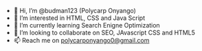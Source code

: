 - 👋 Hi, I’m @budman123 (Polycarp Onyango)
- 👀 I’m interested in HTML, CSS and Java Script
- 🌱 I’m currently learning Search Enigne Optimization
- 💞️ I’m looking to collaborate on  SEO, JAvascript CSS and HTML5
- 📫 Reach me on polycarponyango0@gmail.com

<!---
budman123/budman123 is a ✨ special ✨ repository because its `README.md` (this file) appears on your GitHub profile.
You can click the Preview link to take a look at your changes.
--->
